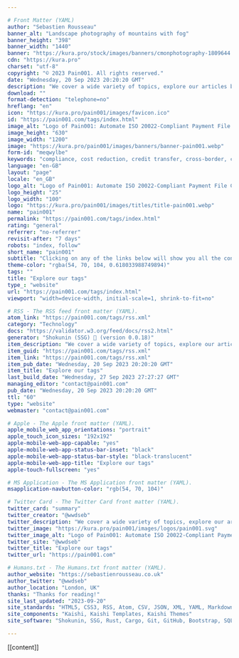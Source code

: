 ```yaml
---

# Front Matter (YAML)
author: "Sebastien Rousseau"
banner_alt: "Landscape photography of mountains with fog"
banner_height: "398"
banner_width: "1440"
banner: "https://kura.pro/stock/images/banners/cmonphotography-1809644.webp"
cdn: "https://kura.pro"
charset: "utf-8"
copyright: "© 2023 Pain001. All rights reserved."
date: "Wednesday, 20 Sep 2023 20:20:20 GMT"
description: "We cover a wide variety of topics, explore our articles by category tag."
download: ""
format-detection: "telephone=no"
hreflang: "en"
icon: "https://kura.pro/pain001/images/favicon.ico"
id: "https://pain001.com/tags/index.html"
image_alt: "Logo of Pain001: Automate ISO 20022-Compliant Payment File Creation"
image_height: "630"
image_width: "1200"
image: "https://kura.pro/pain001/images/banners/banner-pain001.webp"
form-id: "meqwylbe"
keywords: "compliance, cost reduction, credit transfer, cross-border, cross-border payments, csv, financial institutions, iso 20022, pain.001.001.03, pain.001.001.04, pain.001.001.05, pain.001.001.09, payment initiation, payments, python, xml, xsd"
language: "en-GB"
layout: "page"
locale: "en_GB"
logo_alt: "Logo of Pain001: Automate ISO 20022-Compliant Payment File Creation"
logo_height: "25"
logo_width: "100"
logo: "https://kura.pro/pain001/images/titles/title-pain001.webp"
name: "pain001"
permalink: "https://pain001.com/tags/index.html"
rating: "general"
referrer: "no-referrer"
revisit-after: "7 days"
robots: "index, follow"
short_name: "pain001"
subtitle: "Clicking on any of the links below will show you all the content relevant to that topic"
theme-color: "rgba(54, 70, 104, 0.618033988749894)"
tags: ""
title: "Explore our tags"
type_: "website"
url: "https://pain001.com/tags/index.html"
viewport: "width=device-width, initial-scale=1, shrink-to-fit=no"

# RSS - The RSS feed front matter (YAML).
atom_link: "https://pain001.com/tags/rss.xml"
category: "Technology"
docs: "https://validator.w3.org/feed/docs/rss2.html"
generator: "Shokunin (SSG) 🦀 (version 0.0.18)"
item_description: "We cover a wide variety of topics, explore our articles by category tag."
item_guid: "https://pain001.com/tags/rss.xml"
item_link: "https://pain001.com/tags/rss.xml"
item_pub_date: "Wednesday, 20 Sep 2023 20:20:20 GMT"
item_title: "Explore our tags"
last_build_date: "Wednesday, 27 Sep 2023 27:27:27 GMT"
managing_editor: "contact@pain001.com"
pub_date: "Wednesday, 20 Sep 2023 20:20:20 GMT"
ttl: "60"
type: "website"
webmaster: "contact@pain001.com"

# Apple - The Apple front matter (YAML).
apple_mobile_web_app_orientations: "portrait"
apple_touch_icon_sizes: "192x192"
apple-mobile-web-app-capable: "yes"
apple-mobile-web-app-status-bar-inset: "black"
apple-mobile-web-app-status-bar-style: "black-translucent"
apple-mobile-web-app-title: "Explore our tags"
apple-touch-fullscreen: "yes"

# MS Application - The MS Application front matter (YAML).
msapplication-navbutton-color: "rgb(54, 70, 104)"

# Twitter Card - The Twitter Card front matter (YAML).
twitter_card: "summary"
twitter_creator: "@wwdseb"
twitter_description: "We cover a wide variety of topics, explore our articles by category tag."
twitter_image: "https://kura.pro/pain001/images/logos/pain001.svg"
twitter_image_alt: "Logo of Pain001: Automate ISO 20022-Compliant Payment File Creation"
twitter_site: "@wwdseb"
twitter_title: "Explore our tags"
twitter_url: "https://pain001.com"

# Humans.txt - The Humans.txt front matter (YAML).
author_website: "https://sebastienrousseau.co.uk"
author_twitter: "@wwdseb"
author_location: "London, UK"
thanks: "Thanks for reading!"
site_last_updated: "2023-09-20"
site_standards: "HTML5, CSS3, RSS, Atom, CSV, JSON, XML, YAML, Markdown, TOML, SQLite"
site_components: "Kaishi, Kaishi Templates, Kaishi Themes"
site_software: "Shokunin, SSG, Rust, Cargo, Git, GitHub, Bootstrap, SQLite, VS Code"

---
```


[[content]]
